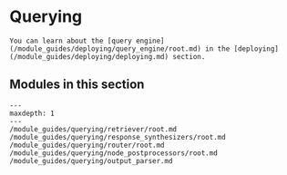 # Querying

```{tip}
You can learn about the [query engine](/module_guides/deploying/query_engine/root.md) in the [deploying](/module_guides/deploying/deploying.md) section.
```

## Modules in this section

```{toctree}
---
maxdepth: 1
---
/module_guides/querying/retriever/root.md
/module_guides/querying/response_synthesizers/root.md
/module_guides/querying/router/root.md
/module_guides/querying/node_postprocessors/root.md
/module_guides/querying/output_parser.md
```
